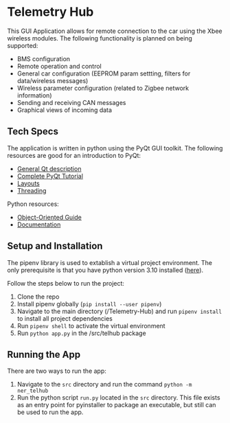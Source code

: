 # Telemetry Hub
This GUI Application allows for remote connection to the car using the Xbee wireless modules. The following functionality is planned on being supported:
- BMS configuration
- Remote operation and control
- General car configuration (EEPROM param settting, filters for data/wireless messages)
- Wireless parameter configuration (related to Zigbee network information)
- Sending and receiving CAN messages
- Graphical views of incoming data

## Tech Specs
The application is written in python using the PyQt GUI toolkit. The following resources are good for an introduction to PyQt:
- [General Qt description](https://wiki.qt.io/About_Qt)
- [Complete PyQt Tutorial](https://www.pythonguis.com/pyqt6-tutorial/)
- [Layouts](https://realpython.com/python-pyqt-layout/)
- [Threading](https://realpython.com/python-pyqt-qthread/)

Python resources:
- [Object-Oriented Guide](https://www.pythontutorial.net/python-oop/)
- [Documentation](https://realpython.com/documenting-python-code/)


## Setup and Installation
The pipenv library is used to extablish a virtual project environment. The only prerequisite is that you have python version 3.10 installed ([here](https://www.python.org/downloads/)).

Follow the steps below to run the project:
1. Clone the repo 
2. Install pipenv globally (`pip install --user pipenv`)
3. Navigate to the main directory (/Telemetry-Hub) and run `pipenv install` to install all project dependencies
4. Run `pipenv shell` to activate the virtual environment
5. Run `python app.py` in the /src/telhub package 

## Running the App
There are two ways to run the app:
1. Navigate to the `src` directory and run the command `python -m ner_telhub`
2. Run the python script `run.py` located in the `src` directory. This file exists as an entry point for pyinstaller to package an executable, but still can be used to run the app.
